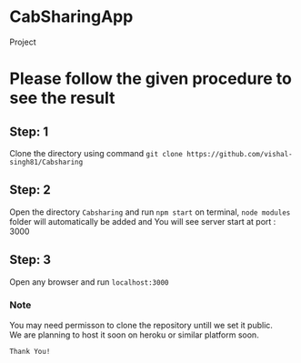 # CabSharingApp
Project

# Please follow the given procedure to see the result
## Step: 1
  Clone the directory using command `git clone https://github.com/vishal-singh81/Cabsharing`
## Step: 2
  Open the directory `Cabsharing` and run `npm start` on terminal, 
  `node modules` folder will automatically be added and
  You will see server start at port : 3000
## Step: 3
   Open any browser and run `localhost:3000`

### Note
 You may need permisson to clone the repository untill we set it public.<br>
 We are planning to host it soon on heroku or similar platform soon.

`Thank You!`
